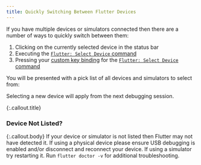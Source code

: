 ```yaml
---
title: Quickly Switching Between Flutter Devices
---
```


If you have multiple devices or simulators connected then there are a number of ways to quickly switch between them:

1. Clicking on the currently selected device in the status bar
1. Executing the [`Flutter: Select Device` command](/docs/commands/#flutter-change-device)
1. Pressing your [custom key binding](/docs/commands/#keybinding-commands) for the [`Flutter: Select Device` command](/docs/commands/#flutter-change-device)

You will be presented with a pick list of all devices and simulators to select from:

<!-- TODO
![The Flutter device pick list](/images/device_picklist.png)
-->

Selecting a new device will apply from the next debugging session.

{:.callout.title}
### Device Not Listed?

{:.callout.body}
If your device or simulator is not listed then Flutter may not have detected it. If using a physical device please ensure USB debugging is enabled and/or disconnect and reconnect your device. If using a simulator try restarting it. Run `flutter doctor -v` for additional troubleshooting.
